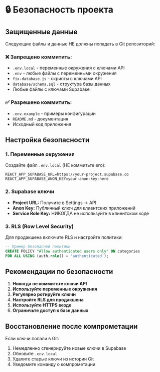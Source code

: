 # 🔒 Безопасность проекта

## Защищенные данные

Следующие файлы и данные НЕ должны попадать в Git репозиторий:

### ❌ Запрещено коммитить:
- `.env.local` - переменные окружения с ключами API
- `.env` - любые файлы с переменными окружения
- `fix-database.js` - скрипты с ключами API
- `database/schema.sql` - структура базы данных
- Любые файлы с ключами Supabase

### ✅ Разрешено коммитить:
- `.env.example` - примеры конфигурации
- `README.md` - документация
- Исходный код приложения

## Настройка безопасности

### 1. Переменные окружения
Создайте файл `.env.local` (НЕ коммитьте его):
```env
REACT_APP_SUPABASE_URL=https://your-project.supabase.co
REACT_APP_SUPABASE_ANON_KEY=your-anon-key-here
```

### 2. Supabase ключи
- **Project URL:** Получите в Settings → API
- **Anon Key:** Публичный ключ для клиентских приложений
- **Service Role Key:** НИКОГДА не используйте в клиентском коде

### 3. RLS (Row Level Security)
Для продакшена включите RLS и настройте политики:
```sql
-- Пример безопасной политики
CREATE POLICY "Allow authenticated users only" ON categories
FOR ALL USING (auth.role() = 'authenticated');
```

## Рекомендации по безопасности

1. **Никогда не коммитьте ключи API**
2. **Используйте переменные окружения**
3. **Регулярно ротируйте ключи**
4. **Настройте RLS для продакшена**
5. **Используйте HTTPS везде**
6. **Ограничьте доступ к базе данных**

## Восстановление после компрометации

Если ключи попали в Git:
1. Немедленно сгенерируйте новые ключи в Supabase
2. Обновите `.env.local`
3. Удалите старые ключи из истории Git
4. Уведомите команду о компрометации
